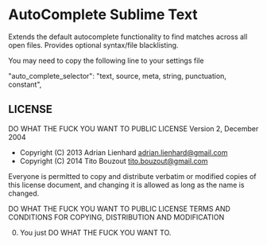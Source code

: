 AutoComplete Sublime Text
===========================================================

Extends the default autocomplete functionality to find matches across all open files. Provides optional syntax/file blacklisting.

You may need to copy the following line to your settings file

"auto_complete_selector": "text, source, meta, string, punctuation, constant",


LICENSE
-------

DO WHAT THE FUCK YOU WANT TO PUBLIC LICENSE
Version 2, December 2004

- Copyright (C) 2013 Adrian Lienhard <adrian.lienhard@gmail.com>
- Copyright (C) 2014 Tito Bouzout <tito.bouzout@gmail.com>

Everyone is permitted to copy and distribute verbatim or modified
copies of this license document, and changing it is allowed as long
as the name is changed.

DO WHAT THE FUCK YOU WANT TO PUBLIC LICENSE
TERMS AND CONDITIONS FOR COPYING, DISTRIBUTION AND MODIFICATION

0. You just DO WHAT THE FUCK YOU WANT TO.